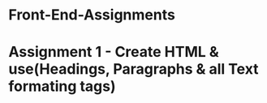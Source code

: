 # Front-End-Assignments
# Assignment 1 - Create HTML & use(Headings, Paragraphs & all Text formating tags)
